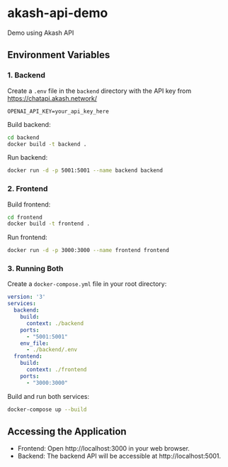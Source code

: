 # akash-api-demo

Demo using Akash API

## Environment Variables

### 1. Backend

Create a `.env` file in the `backend` directory with the API key from https://chatapi.akash.network/

```dotenv
OPENAI_API_KEY=your_api_key_here
```

Build backend:
```bash
cd backend
docker build -t backend .
```

Run backend:
```bash
docker run -d -p 5001:5001 --name backend backend
```

### 2. Frontend

Build frontend:
```bash
cd frontend
docker build -t frontend .
```

Run frontend:
```bash
docker run -d -p 3000:3000 --name frontend frontend
```

### 3. Running Both

Create a `docker-compose.yml` file in your root directory:

```yaml
version: '3'
services:
  backend:
    build:
      context: ./backend
    ports:
      - "5001:5001"
    env_file:
      - ./backend/.env
  frontend:
    build:
      context: ./frontend
    ports:
      - "3000:3000"
```

Build and run both services:
```bash
docker-compose up --build
```

## Accessing the Application

- Frontend: Open http://localhost:3000 in your web browser.
- Backend: The backend API will be accessible at http://localhost:5001.
